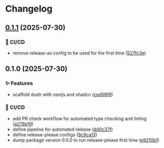 # Changelog

## [0.1.1](https://github.com/stashlabs/duelr/compare/v0.1.0...v0.1.1) (2025-07-30)


### 👷 CI/CD

* remove release-as config to be used for the first time ([527fc3e](https://github.com/stashlabs/duelr/commit/527fc3e8ebe6bfce52dbce1aaa87b48d5c1bce32))

## 0.1.0 (2025-07-30)


### ✨ Features

* scaffold duelr with nextjs and shadcn ([ced58f9](https://github.com/stashlabs/duelr/commit/ced58f9be210607fb706d7c6490da3a971d4b16e))


### 👷 CI/CD

* add PR check workflow for automated type checking and linting ([a278e19](https://github.com/stashlabs/duelr/commit/a278e19e74d7ba39a4d68cb65440ea22a3c12e26))
* define pipeline for automated release ([dd0c37f](https://github.com/stashlabs/duelr/commit/dd0c37fb01c4aa7015a5060104e47c4047fcddb5))
* define release-please configs ([9c9ca13](https://github.com/stashlabs/duelr/commit/9c9ca132b31a5c5ad2e8586414bbd6195140445d))
* dump package version 0.0.0 to run release-please first time ([e9210b1](https://github.com/stashlabs/duelr/commit/e9210b13b78db76af324ee7cb200ef5d437cbea0))

